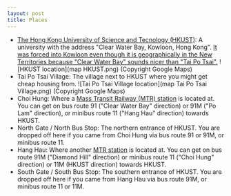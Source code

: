 ```yaml
---
layout: post
title: Places
---
```



- [The Hong Kong University of Science and Tecnology (HKUST)](https://hkust.edu.hk/): A university with the address "Clear Water Bay, Kowloon, Hong Kong". [It was forced into Kowloon even though it is geographically in the New Territories because "Clear Water Bay" sounds nicer than "Tai Po Tsai".](https://zh.wikipedia.org/zh-hk/%E9%A6%99%E6%B8%AF%E7%A7%91%E6%8A%80%E5%A4%A7%E5%AD%B8#cite_note-%E9%A6%99%E6%B8%AF%E7%A7%91%E6%8A%80%E5%A4%A7%E5%AD%B8%E5%9C%B0%E5%9D%80%E5%AF%AB%E6%B3%95-2)
![HKUST location](map HKUST.png) (Copyright Google Maps)
- Tai Po Tsai Village: The village next to HKUST where you might get cheap housing from.
![Tai Po Tsai Village location](map Tai Po Tsai Village.png) (Copyright Google Maps)
- Choi Hung: Where a [Mass Transit Railway (MTR) station](https://en.wikipedia.org/wiki/Choi_Hung_station) is located at. You can get on bus route 91 ("Clear Water Bay" direction) or 91M ("Po Lam" direction), or minibus route 11 ("Hang Hau" direction) towards HKUST.
- North Gate / North Bus Stop: The northern entrance of HKUST. You are dropped off here if you came from Choi Hung via bus route 91 or 91M, or minibus route 11.
- Hang Hau: Where another [MTR station](https://en.wikipedia.org/wiki/Hang_Hau_station) is located at. You can get on bus route 91M ("Diamond Hill" direction) or minibus route 11 ("Choi Hung" direction) or 11M (HKUST direction) towards HKUST.
- South Gate / South Bus Stop: The southern entrance of HKUST. You are dropped off here if you came from Hang Hau via bus route 91M, or minibus route 11 or 11M.